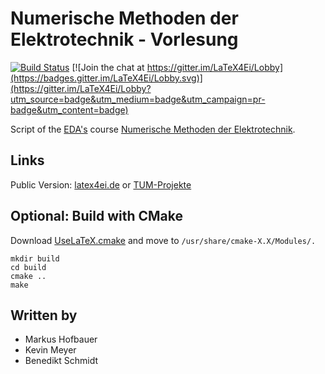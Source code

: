 # Numerische Methoden der Elektrotechnik - Vorlesung

[![Build Status](https://travis-ci.org/MaKeAppDev/Skript-NMdE.svg?branch=master)](https://travis-ci.org/MaKeAppDev/Skript-NMdE)
[![Join the chat at https://gitter.im/LaTeX4Ei/Lobby](https://badges.gitter.im/LaTeX4Ei/Lobby.svg)](https://gitter.im/LaTeX4Ei/Lobby?utm_source=badge&utm_medium=badge&utm_campaign=pr-badge&utm_content=badge)

Script of the [EDA's](https://www.eda.ei.tum.de) course [Numerische Methoden der Elektrotechnik](https://www.eda.ei.tum.de/en/courses/lectures/numerische-methoden-der-elektrotechnik/).

## Links

Public Version: [latex4ei.de](http://latex4ei.de) or [TUM-Projekte](https://makeappdev.github.io/TUM-Projekte/)

## Optional: Build with CMake

Download [UseLaTeX.cmake](https://cmake.org/Wiki/CMakeUserUseLATEX) and move to `/usr/share/cmake-X.X/Modules/.`

```shell
mkdir build
cd build
cmake ..
make
```

## Written by

-   Markus Hofbauer
-   Kevin Meyer
-   Benedikt Schmidt
